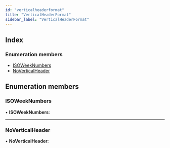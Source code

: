 ```yaml
---
id: "verticalheaderformat"
title: "VerticalHeaderFormat"
sidebar_label: "VerticalHeaderFormat"
---
```


## Index

### Enumeration members

* [ISOWeekNumbers](verticalheaderformat.md#isoweeknumbers)
* [NoVerticalHeader](verticalheaderformat.md#noverticalheader)

## Enumeration members

###  ISOWeekNumbers

• **ISOWeekNumbers**:

___

###  NoVerticalHeader

• **NoVerticalHeader**:
